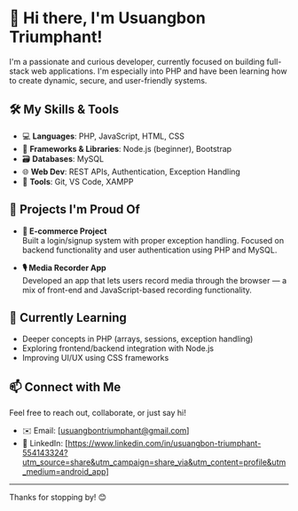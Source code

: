 # 👋 Hi there, I'm Usuangbon Triumphant!

I'm a passionate and curious developer, currently focused on building full-stack web applications. I'm especially into PHP and have been learning how to create dynamic, secure, and user-friendly systems.

## 🛠️ My Skills & Tools

- 💻 **Languages**: PHP, JavaScript, HTML, CSS
- 🧰 **Frameworks & Libraries**: Node.js (beginner), Bootstrap
- 🗃️ **Databases**: MySQL
- 🌐 **Web Dev**: REST APIs, Authentication, Exception Handling
- 🧪 **Tools**: Git, VS Code, XAMPP

## 🚀 Projects I'm Proud Of

- **🛒 E-commerce Project**  
  Built a login/signup system with proper exception handling. Focused on backend functionality and user authentication using PHP and MySQL.

- **🎙️ Media Recorder App**  
  Developed an app that lets users record media through the browser — a mix of front-end and JavaScript-based recording functionality.

## 🌱 Currently Learning

- Deeper concepts in PHP (arrays, sessions, exception handling)
- Exploring frontend/backend integration with Node.js
- Improving UI/UX using CSS frameworks

## 📫 Connect with Me

Feel free to reach out, collaborate, or just say hi!

- ✉️ Email: [usuangbontriumphant@gmail.com]
- 💼 LinkedIn: [https://www.linkedin.com/in/usuangbon-triumphant-554143324?utm_source=share&utm_campaign=share_via&utm_content=profile&utm_medium=android_app]

---

Thanks for stopping by! 😊

<!---
Triumphant307/Triumphant307 is a ✨ special ✨ repository because its `README.md` (this file) appears on your GitHub profile.
You can click the Preview link to take a look at your changes.
--->
